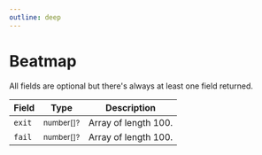 ```yaml
---
outline: deep
---
```


# Beatmap

All fields are optional but there's always at least one field returned.

| Field  | Type                     | Description          |
| ------ | ------------------------ | -------------------- |
| `exit` | <small>number[]?</small> | Array of length 100. |
| `fail` | <small>number[]?</small> | Array of length 100. |